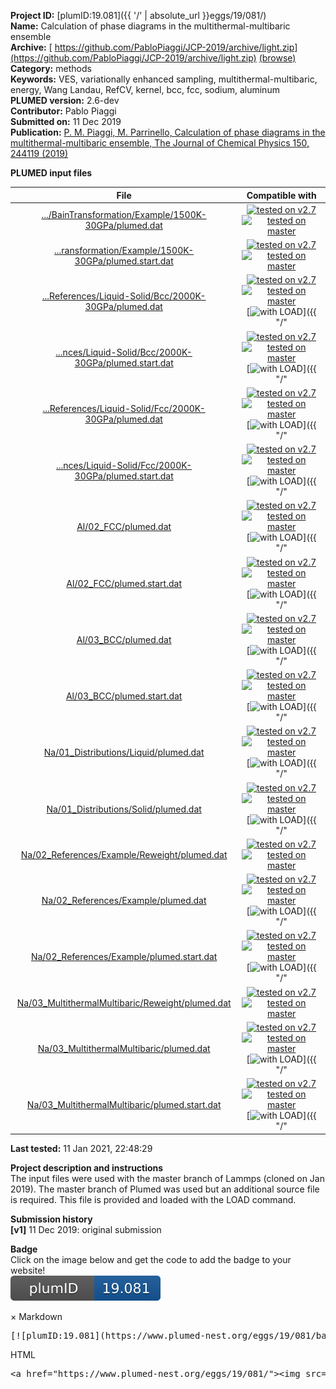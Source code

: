 **Project ID:** [plumID:19.081]({{ '/' | absolute_url }}eggs/19/081/)  
**Name:**  Calculation of phase diagrams in the multithermal-multibaric ensemble  
**Archive:** [ https://github.com/PabloPiaggi/JCP-2019/archive/light.zip](https://github.com/PabloPiaggi/JCP-2019/archive/light.zip) [(browse)](https://github.com/PabloPiaggi/JCP-2019/tree/light)  
**Category:**  methods  
**Keywords:**  VES, variationally enhanced sampling, multithermal-multibaric, energy, Wang Landau, RefCV, kernel, bcc, fcc, sodium, aluminum  
**PLUMED version:**  2.6-dev  
**Contributor:**  Pablo Piaggi  
**Submitted on:** 11 Dec 2019  
**Publication:** [P. M. Piaggi, M. Parrinello, Calculation of phase diagrams in the multithermal-multibaric ensemble, The Journal of Chemical Physics 150, 244119 (2019)](http://dx.doi.org/10.1063/1.5102104)  
  
**PLUMED input files**  
  
| File     | Compatible with |  
|:--------:|:--------:|  
| [.../BainTransformation/Example/1500K-30GPa/plumed.dat](./data/Al/01_References/Bcc-Fcc/BainTransformation/Example/1500K-30GPa/plumed.dat.md) |  [![tested on v2.7](https://img.shields.io/badge/v2.7-passing-green.svg)](data/Al/01_References/Bcc-Fcc/BainTransformation/Example/1500K-30GPa/plumed.dat.plumed.stderr) [![tested on master](https://img.shields.io/badge/master-passing-green.svg)](data/Al/01_References/Bcc-Fcc/BainTransformation/Example/1500K-30GPa/plumed.dat.plumed_master.stderr) |  
| [...ransformation/Example/1500K-30GPa/plumed.start.dat](./data/Al/01_References/Bcc-Fcc/BainTransformation/Example/1500K-30GPa/plumed.start.dat.md) |  [![tested on v2.7](https://img.shields.io/badge/v2.7-passing-green.svg)](data/Al/01_References/Bcc-Fcc/BainTransformation/Example/1500K-30GPa/plumed.start.dat.plumed.stderr) [![tested on master](https://img.shields.io/badge/master-passing-green.svg)](data/Al/01_References/Bcc-Fcc/BainTransformation/Example/1500K-30GPa/plumed.start.dat.plumed_master.stderr) |  
| [...References/Liquid-Solid/Bcc/2000K-30GPa/plumed.dat](./data/Al/01_References/Liquid-Solid/Bcc/2000K-30GPa/plumed.dat.md) |  [![tested on v2.7](https://img.shields.io/badge/v2.7-passing-green.svg)](data/Al/01_References/Liquid-Solid/Bcc/2000K-30GPa/plumed.dat.plumed.stderr) [![tested on master](https://img.shields.io/badge/master-passing-green.svg)](data/Al/01_References/Liquid-Solid/Bcc/2000K-30GPa/plumed.dat.plumed_master.stderr) [![with LOAD](https://img.shields.io/badge/with-LOAD-yellow.svg)]({{ "/" | absolute_url }}badges) |  
| [...nces/Liquid-Solid/Bcc/2000K-30GPa/plumed.start.dat](./data/Al/01_References/Liquid-Solid/Bcc/2000K-30GPa/plumed.start.dat.md) |  [![tested on v2.7](https://img.shields.io/badge/v2.7-passing-green.svg)](data/Al/01_References/Liquid-Solid/Bcc/2000K-30GPa/plumed.start.dat.plumed.stderr) [![tested on master](https://img.shields.io/badge/master-passing-green.svg)](data/Al/01_References/Liquid-Solid/Bcc/2000K-30GPa/plumed.start.dat.plumed_master.stderr) [![with LOAD](https://img.shields.io/badge/with-LOAD-yellow.svg)]({{ "/" | absolute_url }}badges) |  
| [...References/Liquid-Solid/Fcc/2000K-30GPa/plumed.dat](./data/Al/01_References/Liquid-Solid/Fcc/2000K-30GPa/plumed.dat.md) |  [![tested on v2.7](https://img.shields.io/badge/v2.7-passing-green.svg)](data/Al/01_References/Liquid-Solid/Fcc/2000K-30GPa/plumed.dat.plumed.stderr) [![tested on master](https://img.shields.io/badge/master-passing-green.svg)](data/Al/01_References/Liquid-Solid/Fcc/2000K-30GPa/plumed.dat.plumed_master.stderr) [![with LOAD](https://img.shields.io/badge/with-LOAD-yellow.svg)]({{ "/" | absolute_url }}badges) |  
| [...nces/Liquid-Solid/Fcc/2000K-30GPa/plumed.start.dat](./data/Al/01_References/Liquid-Solid/Fcc/2000K-30GPa/plumed.start.dat.md) |  [![tested on v2.7](https://img.shields.io/badge/v2.7-passing-green.svg)](data/Al/01_References/Liquid-Solid/Fcc/2000K-30GPa/plumed.start.dat.plumed.stderr) [![tested on master](https://img.shields.io/badge/master-passing-green.svg)](data/Al/01_References/Liquid-Solid/Fcc/2000K-30GPa/plumed.start.dat.plumed_master.stderr) [![with LOAD](https://img.shields.io/badge/with-LOAD-yellow.svg)]({{ "/" | absolute_url }}badges) |  
| [Al/02_FCC/plumed.dat](./data/Al/02_FCC/plumed.dat.md) |  [![tested on v2.7](https://img.shields.io/badge/v2.7-passing-green.svg)](data/Al/02_FCC/plumed.dat.plumed.stderr) [![tested on master](https://img.shields.io/badge/master-passing-green.svg)](data/Al/02_FCC/plumed.dat.plumed_master.stderr) [![with LOAD](https://img.shields.io/badge/with-LOAD-yellow.svg)]({{ "/" | absolute_url }}badges) |  
| [Al/02_FCC/plumed.start.dat](./data/Al/02_FCC/plumed.start.dat.md) |  [![tested on v2.7](https://img.shields.io/badge/v2.7-passing-green.svg)](data/Al/02_FCC/plumed.start.dat.plumed.stderr) [![tested on master](https://img.shields.io/badge/master-passing-green.svg)](data/Al/02_FCC/plumed.start.dat.plumed_master.stderr) [![with LOAD](https://img.shields.io/badge/with-LOAD-yellow.svg)]({{ "/" | absolute_url }}badges) |  
| [Al/03_BCC/plumed.dat](./data/Al/03_BCC/plumed.dat.md) |  [![tested on v2.7](https://img.shields.io/badge/v2.7-passing-green.svg)](data/Al/03_BCC/plumed.dat.plumed.stderr) [![tested on master](https://img.shields.io/badge/master-passing-green.svg)](data/Al/03_BCC/plumed.dat.plumed_master.stderr) [![with LOAD](https://img.shields.io/badge/with-LOAD-yellow.svg)]({{ "/" | absolute_url }}badges) |  
| [Al/03_BCC/plumed.start.dat](./data/Al/03_BCC/plumed.start.dat.md) |  [![tested on v2.7](https://img.shields.io/badge/v2.7-passing-green.svg)](data/Al/03_BCC/plumed.start.dat.plumed.stderr) [![tested on master](https://img.shields.io/badge/master-passing-green.svg)](data/Al/03_BCC/plumed.start.dat.plumed_master.stderr) [![with LOAD](https://img.shields.io/badge/with-LOAD-yellow.svg)]({{ "/" | absolute_url }}badges) |  
| [Na/01_Distributions/Liquid/plumed.dat](./data/Na/01_Distributions/Liquid/plumed.dat.md) |  [![tested on v2.7](https://img.shields.io/badge/v2.7-passing-green.svg)](data/Na/01_Distributions/Liquid/plumed.dat.plumed.stderr) [![tested on master](https://img.shields.io/badge/master-passing-green.svg)](data/Na/01_Distributions/Liquid/plumed.dat.plumed_master.stderr) [![with LOAD](https://img.shields.io/badge/with-LOAD-yellow.svg)]({{ "/" | absolute_url }}badges) |  
| [Na/01_Distributions/Solid/plumed.dat](./data/Na/01_Distributions/Solid/plumed.dat.md) |  [![tested on v2.7](https://img.shields.io/badge/v2.7-passing-green.svg)](data/Na/01_Distributions/Solid/plumed.dat.plumed.stderr) [![tested on master](https://img.shields.io/badge/master-passing-green.svg)](data/Na/01_Distributions/Solid/plumed.dat.plumed_master.stderr) [![with LOAD](https://img.shields.io/badge/with-LOAD-yellow.svg)]({{ "/" | absolute_url }}badges) |  
| [Na/02_References/Example/Reweight/plumed.dat](./data/Na/02_References/Example/Reweight/plumed.dat.md) |  [![tested on v2.7](https://img.shields.io/badge/v2.7-passing-green.svg)](data/Na/02_References/Example/Reweight/plumed.dat.plumed.stderr) [![tested on master](https://img.shields.io/badge/master-passing-green.svg)](data/Na/02_References/Example/Reweight/plumed.dat.plumed_master.stderr) |  
| [Na/02_References/Example/plumed.dat](./data/Na/02_References/Example/plumed.dat.md) |  [![tested on v2.7](https://img.shields.io/badge/v2.7-passing-green.svg)](data/Na/02_References/Example/plumed.dat.plumed.stderr) [![tested on master](https://img.shields.io/badge/master-passing-green.svg)](data/Na/02_References/Example/plumed.dat.plumed_master.stderr) [![with LOAD](https://img.shields.io/badge/with-LOAD-yellow.svg)]({{ "/" | absolute_url }}badges) |  
| [Na/02_References/Example/plumed.start.dat](./data/Na/02_References/Example/plumed.start.dat.md) |  [![tested on v2.7](https://img.shields.io/badge/v2.7-passing-green.svg)](data/Na/02_References/Example/plumed.start.dat.plumed.stderr) [![tested on master](https://img.shields.io/badge/master-passing-green.svg)](data/Na/02_References/Example/plumed.start.dat.plumed_master.stderr) [![with LOAD](https://img.shields.io/badge/with-LOAD-yellow.svg)]({{ "/" | absolute_url }}badges) |  
| [Na/03_MultithermalMultibaric/Reweight/plumed.dat](./data/Na/03_MultithermalMultibaric/Reweight/plumed.dat.md) |  [![tested on v2.7](https://img.shields.io/badge/v2.7-passing-green.svg)](data/Na/03_MultithermalMultibaric/Reweight/plumed.dat.plumed.stderr) [![tested on master](https://img.shields.io/badge/master-passing-green.svg)](data/Na/03_MultithermalMultibaric/Reweight/plumed.dat.plumed_master.stderr) |  
| [Na/03_MultithermalMultibaric/plumed.dat](./data/Na/03_MultithermalMultibaric/plumed.dat.md) |  [![tested on v2.7](https://img.shields.io/badge/v2.7-passing-green.svg)](data/Na/03_MultithermalMultibaric/plumed.dat.plumed.stderr) [![tested on master](https://img.shields.io/badge/master-passing-green.svg)](data/Na/03_MultithermalMultibaric/plumed.dat.plumed_master.stderr) [![with LOAD](https://img.shields.io/badge/with-LOAD-yellow.svg)]({{ "/" | absolute_url }}badges) |  
| [Na/03_MultithermalMultibaric/plumed.start.dat](./data/Na/03_MultithermalMultibaric/plumed.start.dat.md) |  [![tested on v2.7](https://img.shields.io/badge/v2.7-passing-green.svg)](data/Na/03_MultithermalMultibaric/plumed.start.dat.plumed.stderr) [![tested on master](https://img.shields.io/badge/master-passing-green.svg)](data/Na/03_MultithermalMultibaric/plumed.start.dat.plumed_master.stderr) [![with LOAD](https://img.shields.io/badge/with-LOAD-yellow.svg)]({{ "/" | absolute_url }}badges) |  
  
**Last tested:**  11 Jan 2021, 22:48:29
  
**Project description and instructions**  
The input files were used with the master branch of Lammps (cloned on Jan 2019). The master branch of Plumed was used but an additional source file is required. This file is provided and loaded with the LOAD command. 

  
**Submission history**  
**[v1]** 11 Dec 2019: original submission  
  
**Badge**  
Click on the image below and get the code to add the badge to your website!  
<img src="./badge.svg" alt="plumeDnest:19.081" id="myBtn" class="badge">
<div id="myModal" class="modal">
  <div class="modal-content">
    <span class="close">&times;</span>
    Markdown<pre>[![plumID:19.081](https://www.plumed-nest.org/eggs/19/081/badge.svg)](https://www.plumed-nest.org/eggs/19/081/)</pre>
    HTML<pre>&lt;a href="https://www.plumed-nest.org/eggs/19/081/"&gt;&lt;img src="https://www.plumed-nest.org/eggs/19/081/badge.svg" alt="plumID:19.081"&gt;&lt;/a&gt;</pre>
  </div>
</div>
